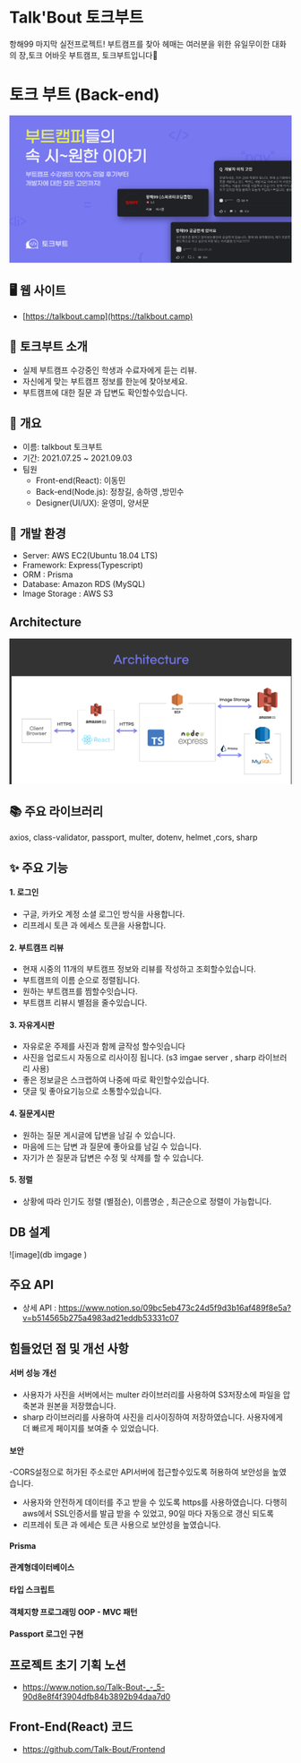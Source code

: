 # Talk'Bout 토크부트
항해99 마지막 실전프로젝트!
부트캠프를 찾아 헤매는 여러분을 위한 유일무이한 대화의 장,토크 어바웃 부트캠프, 토크부트입니다💬

#   토크 부트 (Back-end)


![Img](https://github.com/skylermbang/Backend/blob/main/img/talkboot_insta_1200x628_2.jpg)


<!--
## 목차
1. [토크 부트 소개](#토크부트-소개)
2. [개요](#개요)
3. [개발환경](#기능정보)
4. [기능정보](#기능정보)
5. [DB 설계](#DB-설계) 
6. [API 설계](#API-설계)
7. [힘들었던 점 및 개선](#힘들었던-점-및-개선)
8. [상세 설명 페이지](#상세-설명-페이지)
-->

## 🖥 웹 사이트
- [https://talkbout.camp](https://talkbout.camp)
  
## 👾 토크부트 소개
- 실제 부트캠프 수강중인 학생과 수료자에게 듣는 리뷰. 
- 자신에게 맞는 부트캠프 정보를 한눈에 찾아보세요.
- 부트캠프에 대한 질문 과 답변도 확인할수있습니다.

## 📌 개요 
- 이름: talkbout 토크부트
- 기간: 2021.07.25 ~ 2021.09.03
- 팀원
  - Front-end(React): 이동민
  - Back-end(Node.js): 정창길, 송하영 ,방민수
  - Designer(UI/UX): 윤영미, 양서문

## 🔌 개발 환경
- Server: AWS EC2(Ubuntu 18.04 LTS)
- Framework: Express(Typescript)
- ORM : Prisma 
- Database: Amazon RDS (MySQL)
- Image Storage : AWS S3


## Architecture 
![img](https://github.com/skylermbang/Backend/blob/main/img/architecture.png)

## 📚 주요 라이브러리
axios, class-validator, passport,  multer,  dotenv, helmet ,cors, sharp


## ✨ 주요 기능
#### 1. 로그인
- 구글, 카카오 계정 소셜 로그인 방식을 사용합니다.
- 리프레시 토큰 과 에세스 토큰을 사용합니다.

#### 2. 부트캠프 리뷰 
- 현재 시중의 11개의 부트캠프 정보와 리뷰를 작성하고 조회할수있습니다.
- 부트캠프의 이름 순으로 정렬됩니다.
- 원하는 부트캠프를 찜할수잇습니다.
- 부트캠프 리뷰시 별점을 줄수있습니다.

#### 3. 자유게시판 
- 자유로운 주제를 사진과 함께 글작성 할수잇습니다
- 사진을 업로드시 자동으로 리사이징 됩니다. (s3 imgae server , sharp 라이브러리 사용)
- 좋은 정보글은 스크랩하여 나중에 따로 확인할수있습니다.
- 댓글 및 좋아요기능으로 소통할수있습니다.


#### 4. 질문게시판 
- 원하는 질문 게시글에 답변을 남길 수 있습니다.
- 마음에 드는 답변 과 질문에 좋아요를 남길 수 있습니다.
- 자기가 쓴 질문과 답변은 수정 및 삭제를 할 수 있습니다.

#### 5. 정렬  
- 상황에 따라 인기도 정렬 (별점순), 이름명순 , 최근순으로 정렬이 가능합니다.



## DB 설계 
![image](db imgage )


## 주요 API

- 상세 API : https://www.notion.so/09bc5eb473c24d5f9d3b16af489f8e5a?v=b514565b275a4983ad21eddb53331c07 <br>


## 힘들었던 점 및 개선 사항


#### 서버 성능 개선
- 사용자가 사진을 서버에서는 multer 라이브러리를 사용하여 S3저장소에 파일을 압축본과 원본을 저장했습니다.  
- sharp 라이브러리를 사용하여 사진을 리사이징하여 저장하였습니다. 사용자에게 더 빠르게 페이지를 보여줄 수 있었습니다.

 
#### 보안
-CORS설정으로 허가된 주소로만  API서버에 접근할수있도록 허용하여 보안성을 높였습니다.
- 사용자와 안전하게 데이터를 주고 받을 수 있도록 https를 사용하였습니다. 다행히 aws에서 SSL인증서를 발급 받을 수 있었고, 90일 마다 자동으로 갱신 되도록 
- 리프레쉬 토큰 과 에세슨 토큰 사용으로 보안성을 높였습니다.


#### Prisma 
#### 관계형데이터베이스 
#### 타입 스크립트
#### 객체지향 프로그래밍 OOP - MVC 패턴
#### Passport 로그인 구현 


## 프로젝트 초기 기획 노션
- https://www.notion.so/Talk-Bout-_-_5-90d8e8f4f3904dfb84b3892b94daa7d0

## Front-End(React) 코드 
- https://github.com/Talk-Bout/Frontend
